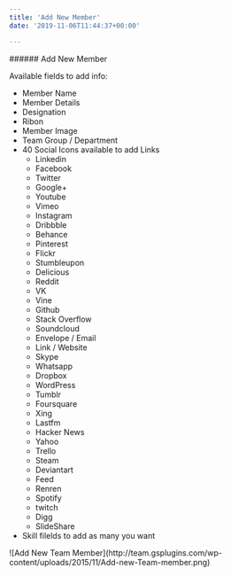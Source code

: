 ```yaml
---
title: 'Add New Member'
date: '2019-11-06T11:44:37+00:00'

---
```

<div class="sec-sep"><div class="one-fourth first">###### <span id="Add_New_Member">Add New Member</span>

Available fields to add info:

- Member Name
- Member Details
- Designation
- Ribon
- Member Image
- Team Group / Department
- 40 Social Icons available to add Links 
  - Linkedin
  - Facebook
  - Twitter
  - Google+
  - Youtube
  - Vimeo
  - Instagram
  - Dribbble
  - Behance
  - Pinterest
  - Flickr
  - Stumbleupon
  - Delicious
  - Reddit
  - VK
  - Vine
  - Github
  - Stack Overflow
  - Soundcloud
  - Envelope / Email
  - Link / Website
  - Skype
  - Whatsapp
  - Dropbox
  - WordPress
  - Tumblr
  - Foursquare
  - Xing
  - Lastfm
  - Hacker News
  - Yahoo
  - Trello
  - Steam
  - Deviantart
  - Feed
  - Renren
  - Spotify
  - twitch
  - Digg
  - SlideShare
- Skill filelds to add as many you want

</div><div class="three-fourths">![Add New Team Member](http://team.gsplugins.com/wp-content/uploads/2015/11/Add-new-Team-member.png)</div></div>